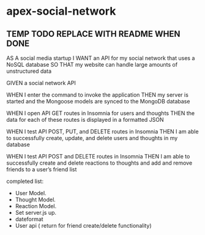 # apex-social-network
## TEMP TODO REPLACE WITH README WHEN DONE
AS A social media startup
I WANT an API for my social network that uses a NoSQL database
SO THAT my website can handle large amounts of unstructured data

GIVEN a social network API

WHEN I enter the command to invoke the application
THEN my server is started and the Mongoose models are synced to the MongoDB database

WHEN I open API GET routes in Insomnia for users and thoughts
THEN the data for each of these routes is displayed in a formatted JSON

WHEN I test API POST, PUT, and DELETE routes in Insomnia
THEN I am able to successfully create, update, and delete users and thoughts in my database

WHEN I test API POST and DELETE routes in Insomnia
THEN I am able to successfully create and delete reactions to thoughts and add and remove friends to a user’s friend list

completed list: 
- User Model. 
- Thought Model.
- Reaction Model. 
- Set server.js up. 
- dateformat
- User api ( return for friend create/delete functionality)
